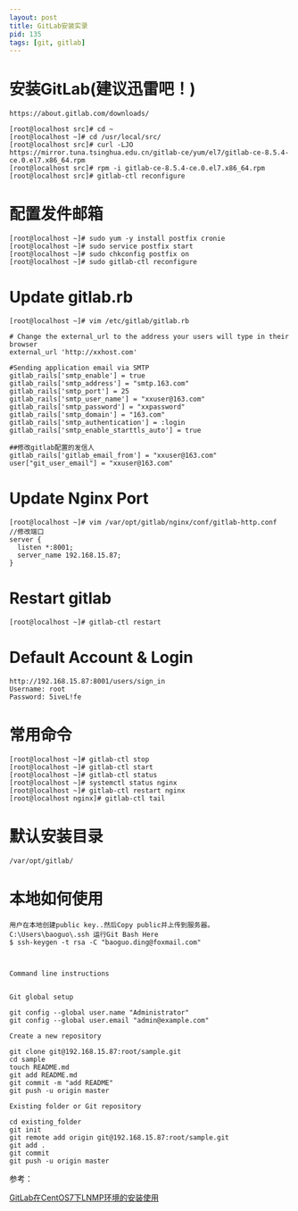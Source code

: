 ```yaml
---
layout: post
title: GitLab安装实录
pid: 135
tags: [git, gitlab]
---
```

# 安装GitLab(建议迅雷吧！)

    https://about.gitlab.com/downloads/

    [root@localhost src]# cd ~
    [root@localhost ~]# cd /usr/local/src/
    [root@localhost src]# curl -LJO https://mirror.tuna.tsinghua.edu.cn/gitlab-ce/yum/el7/gitlab-ce-8.5.4-ce.0.el7.x86_64.rpm
    [root@localhost src]# rpm -i gitlab-ce-8.5.4-ce.0.el7.x86_64.rpm
    [root@localhost src]# gitlab-ctl reconfigure

# 配置发件邮箱

    [root@localhost ~]# sudo yum -y install postfix cronie
    [root@localhost ~]# sudo service postfix start
    [root@localhost ~]# sudo chkconfig postfix on
    [root@localhost ~]# sudo gitlab-ctl reconfigure

# Update gitlab.rb

    [root@localhost ~]# vim /etc/gitlab/gitlab.rb     

    # Change the external_url to the address your users will type in their browser
    external_url 'http://xxhost.com'

    #Sending application email via SMTP
    gitlab_rails['smtp_enable'] = true
    gitlab_rails['smtp_address'] = "smtp.163.com"
    gitlab_rails['smtp_port'] = 25 
    gitlab_rails['smtp_user_name'] = "xxuser@163.com"
    gitlab_rails['smtp_password'] = "xxpassword"
    gitlab_rails['smtp_domain'] = "163.com"
    gitlab_rails['smtp_authentication'] = :login
    gitlab_rails['smtp_enable_starttls_auto'] = true

    ##修改gitlab配置的发信人
    gitlab_rails['gitlab_email_from'] = "xxuser@163.com"
    user["git_user_email"] = "xxuser@163.com"

# Update Nginx Port

    [root@localhost ~]# vim /var/opt/gitlab/nginx/conf/gitlab-http.conf  //修改端口
    server {
      listen *:8001;
      server_name 192.168.15.87;
    }
# Restart gitlab
    [root@localhost ~]# gitlab-ctl restart



# Default Account & Login

    http://192.168.15.87:8001/users/sign_in
    Username: root
    Password: 5iveL!fe



# 常用命令
    [root@localhost ~]# gitlab-ctl stop
    [root@localhost ~]# gitlab-ctl start
    [root@localhost ~]# gitlab-ctl status
    [root@localhost ~]# systemctl status nginx 
    [root@localhost ~]# gitlab-ctl restart nginx
    [root@localhost nginx]# gitlab-ctl tail


# 默认安装目录

    /var/opt/gitlab/




# 本地如何使用


    用户在本地创建public key..然后Copy public并上传到服务器。
    C:\Users\baoguo\.ssh 运行Git Bash Here
    $ ssh-keygen -t rsa -C "baoguo.ding@foxmail.com"



    Command line instructions


    Git global setup

    git config --global user.name "Administrator"
    git config --global user.email "admin@example.com"

    Create a new repository

    git clone git@192.168.15.87:root/sample.git
    cd sample
    touch README.md
    git add README.md
    git commit -m "add README"
    git push -u origin master

    Existing folder or Git repository

    cd existing_folder
    git init
    git remote add origin git@192.168.15.87:root/sample.git
    git add .
    git commit
    git push -u origin master



参考：

[GitLab在CentOS7下LNMP环境的安装使用](http://blog.csdn.net/w670328683/article/details/50736977)
